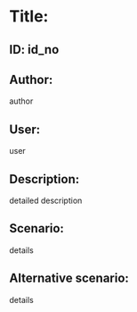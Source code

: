 # Title:  
## ID: id_no
## Author: 
author
## User:
user
## Description:
detailed description
## Scenario: 
details
## Alternative scenario:
details 
